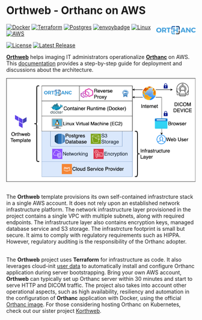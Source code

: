 # Orthweb - Orthanc on AWS
<a href="https://www.orthanc-server.com/"><img style="float" align="right" src="assets/images/orthanc_logo.png"></a>

[![Docker](https://img.shields.io/badge/docker-%230db7ed.svg?logo=docker&logoColor=white)](https://www.docker.com/)
[![Terraform](https://img.shields.io/badge/terraform-%235835CC.svg?logo=terraform&logoColor=white)](https://www.terraform.io/)
[![Postgres](https://img.shields.io/badge/postgres-%23316192.svg?logo=postgresql&logoColor=white)](https://www.postgresql.org/)
[![envoybadge](https://img.shields.io/badge/envoyproxy-%23ac6199.svg?logo=envoyproxy&logoColor=white)](https://www.envoyproxy.io/)
[![Linux](https://img.shields.io/badge/Linux-FCC624?logo=linux&logoColor=black)](https://aws.amazon.com/amazon-linux-2)
[![AWS](https://img.shields.io/badge/AWS-%23FF9900.svg?logo=amazon-aws&logoColor=white)](https://portal.aws.amazon.com/)

[![License](https://img.shields.io/badge/License-Apache_2.0-blue.svg)](https://opensource.org/licenses/Apache-2.0)
[![Latest Release](https://img.shields.io/github/v/release/digihunch/orthweb)](https://github.com/digihunch/orthweb/releases/latest) 

**[Orthweb](https://github.com/digihunch/orthweb)** helps imaging IT administrators operationalize **[Orthanc](https://www.orthanc-server.com/)** on AWS. This [documentation](https://digihunch.github.io/orthweb/) provides a step-by-step guide for deployment and discussions about the architecture.

<img align="middle" src="assets/images/Overview.png">
<br/><br/>

The **Orthweb** template provisions its own self-contained infrastrcture stack in a single AWS account. It does not rely upon an established network infrastructure platform. The network infrastructure layer provisioned in the project contains a single VPC with multiple subnets, along with required endpoints. The infrastructure layer also contains encryption keys, managed database service and S3 storage. The infrastrcture footprint is small but secure. It aims to comply with regulatory requirements such as HIPPA. However, regulatory auditing is the responsibility of the Orthanc adopter. 
<br/><br/>

The **Orthweb** project uses **Terraform** for infrastructure as code. It also leverages cloud-init [user data](https://docs.aws.amazon.com/AWSEC2/latest/UserGuide/user-data.html) to automatically install and configure Orthanc application during server bootstrapping. Bring your own AWS account, **Orthweb** can typically set up Orthanc server within 30 minutes and start to serve HTTP and DICOM traffic. The project also takes into account other operational aspects, such as high availability, resiliency and automation in the configuration of **Orthanc** application with Docker, using the official [Orthanc image](https://hub.docker.com/r/orthancteam/orthanc). For those considering hosting Orthanc on Kubernetes, check out our sister project [Korthweb](https://github.com/digihunch/korthweb).
